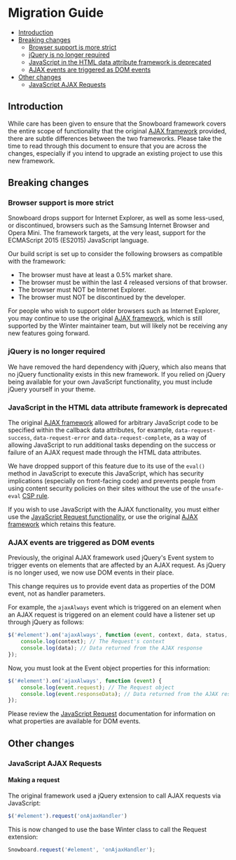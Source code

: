 # Migration Guide

- [Introduction](#introduction)
- [Breaking changes](#breaking-changes)
  - [Browser support is more strict](#browser-support)
  - [jQuery is no longer required](#no-jquery)
  - [JavaScript in the HTML data attribute framework is deprecated](#html-callbacks)
  - [AJAX events are triggered as DOM events](#ajax-dom-events)
- [Other changes](#other-changes)
  - [JavaScript AJAX Requests](#js-requests)

<a name="introduction"></a>
## Introduction

While care has been given to ensure that the Snowboard framework covers the entire scope of functionality that the original [AJAX framework](../ajax/introduction) provided, there are subtle differences between the two frameworks. Please take the time to read through this document to ensure that you are across the changes, especially if you intend to upgrade an existing project to use this new framework.

<a name="breaking-changes"></a>
## Breaking changes

<a name="browser-support"></a>
### Browser support is more strict

Snowboard drops support for Internet Explorer, as well as some less-used, or discontinued, browsers such as the Samsung Internet Browser and Opera Mini. The framework targets, at the very least, support for the ECMAScript 2015 (ES2015) JavaScript language.

Our build script is set up to consider the following browsers as compatible with the framework:

- The browser must have at least a 0.5% market share.
- The browser must be within the last 4 released versions of that browser.
- The browser must NOT be Internet Explorer.
- The browser must NOT be discontinued by the developer.

For people who wish to support older browsers such as Internet Explorer, you may continue to use the original [AJAX framework](../ajax/introduction), which is still supported by the Winter maintainer team, but will likely not be receiving any new features going forward.

<a name="no-jquery"></a>
### jQuery is no longer required

We have removed the hard dependency with jQuery, which also means that no jQuery functionality exists in this new framework. If you relied on jQuery being available for your own JavaScript functionality, you must include jQuery yourself in your theme.

<a name="html-callbacks"></a>
### JavaScript in the HTML data attribute framework is deprecated

The original [AJAX framework](../ajax/attributes-api#data-attributes) allowed for arbitrary JavaScript code to be specified within the callback data attributes, for example, `data-request-success`, `data-request-error` and `data-request-complete`, as a way of allowing JavaScript to run additional tasks depending on the success or failure of an AJAX request made through the HTML data attributes.

We have dropped support of this feature due to its use of the `eval()` method in JavaScript to execute this JavaScript, which has security implications (especially on front-facing code) and prevents people from using content security policies on their sites without the use of the `unsafe-eval` [CSP rule](https://developer.mozilla.org/en-US/docs/Web/HTTP/Headers/Content-Security-Policy/script-src).

If you wish to use JavaScript with the AJAX functionality, you must either use the [JavaScript Request functionality](../snowboard/request), or use the original [AJAX framework](../ajax/introduction) which retains this feature.

<a name="ajax-dom-events"></a>
### AJAX events are triggered as DOM events

Previously, the original AJAX framework used jQuery's Event system to trigger events on elements that are affected by an AJAX request. As jQuery is no longer used, we now use DOM events in their place.

This change requires us to provide event data as properties of the DOM event, not as handler parameters.

For example, the `ajaxAlways` event which is triggered on an element when an AJAX request is triggered on an element could have a listener set up through jQuery as follows:

```js
$('#element').on('ajaxAlways', function (event, context, data, status, xhr) {
    console.log(context); // The Request's context
    console.log(data); // Data returned from the AJAX response
});
```

Now, you must look at the Event object properties for this information:

```js
$('#element').on('ajaxAlways', function (event) {
    console.log(event.request); // The Request object
    console.log(event.responseData); // Data returned from the AJAX response
});
```

Please review the [JavaScript Request](../snowboard/request) documentation for information on what properties are available for DOM events.

<a name="other-changes"></a>
## Other changes

<a name="js-requests"></a>
### JavaScript AJAX Requests

#### Making a request

The original framework used a jQuery extension to call AJAX requests via JavaScript:

```js
$('#element').request('onAjaxHandler')
```

This is now changed to use the base Winter class to call the Request extension:

```js
Snowboard.request('#element', 'onAjaxHandler');
```